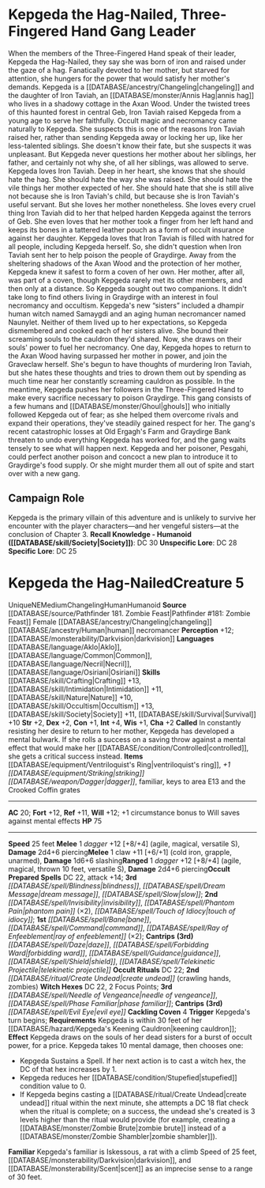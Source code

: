 ﻿---
ac: '20'
alignment: NE
charisma: '+2'
constitution: '+1'
creature_ability:
- Cackling Coven
- Called
- Familiar
dexterity: '+2'
fortitude: '+12'
hp: '75'
id: '2049'
intelligence: '+4'
land_speed: '25'
language:
- '[[DATABASE/language/Aklo|Aklo]]'
- '[[DATABASE/language/Common|Common]]'
- '[[DATABASE/language/Necril|Necril]]'
- '[[DATABASE/language/Osiriani|Osiriani]]'
level: '5'
max_speed: '25'
name: Kepgeda the Hag-Nailed
perception: '+12'
rarity: Unique
reflex: '+11'
sense:
- '[[DATABASE/monsterability/Darkvision|darkvision]]'
size: Medium
skill:
- '[[DATABASE/skill/Crafting|Crafting]] +13'
- '[[DATABASE/skill/Intimidation|Intimidation]] +11'
- '[[DATABASE/skill/Nature|Nature]] +10'
- '[[DATABASE/skill/Occultism|Occultism]] +13'
- '[[DATABASE/skill/Society|Society]] +11'
- '[[DATABASE/skill/Survival|Survival]] +10'
source: '[[DATABASE/source/Pathfinder 181. Zombie Feast|Pathfinder #181: Zombie Feast]]'
speed:
- 25 feet
spell:
- '[[DATABASE/spell/Bane|Bane]]'
- '[[DATABASE/spell/Blindness|Blindness]]'
- '[[DATABASE/spell/Command|Command]]'
- '[[DATABASE/spell/Daze|Daze]]'
- '[[DATABASE/spell/Dream Message|Dream Message]]'
- '[[DATABASE/spell/Evil Eye|EvilEye]]'
- '[[DATABASE/spell/Forbidding Ward|Forbidding Ward]]'
- '[[DATABASE/spell/Guidance|Guidance]]'
- '[[DATABASE/spell/Invisibility|Invisibility]]'
- '[[DATABASE/spell/Needle of Vengeance|Needle of Vengeance]]'
- '[[DATABASE/spell/Phantom Pain|Phantom Pain]]'
- '[[DATABASE/spell/Phase Familiar|Phase Familiar]]'
- '[[DATABASE/spell/Ray of Enfeeblement|Ray of Enfeeblement]]'
- '[[DATABASE/spell/Shield|Shield]]'
- '[[DATABASE/spell/Slow|Slow]]'
- '[[DATABASE/spell/Telekinetic Projectile|Telekinetic Projectile]]'
- '[[DATABASE/spell/Touch of Idiocy|Touch of Idiocy]]'
strength: '+2'
strength_req: '2'
strongest_save:
- Fortitude
- Will
trait:
- '[[DATABASE/trait/Changeling|Changeling]]'
- '[[DATABASE/trait/Human|Human]]'
- '[[DATABASE/trait/Humanoid|Humanoid]]'
- '[[DATABASE/trait/Unique|Unique]]'
type: Creature
vision: Darkvision
weakest_save:
- Reflex
will: '+12'
wisdom: '+1'

---
# Kepgeda the Hag-Nailed, Three-Fingered Hand Gang Leader

When the members of the Three-Fingered Hand speak of their leader, Kepgeda the Hag-Nailed, they say she was born of iron and raised under the gaze of a hag. Fanatically devoted to her mother, but starved for attention, she hungers for the power that would satisfy her mother's demands.
 Kepgeda is a [[DATABASE/ancestry/Changeling|changeling]] and the daughter of Iron Taviah, an [[DATABASE/monster/Annis Hag|annis hag]] who lives in a shadowy cottage in the Axan Wood. Under the twisted trees of this haunted forest in central Geb, Iron Taviah raised Kepgeda from a young age to serve her faithfully. Occult magic and necromancy came naturally to Kepgeda. She suspects this is one of the reasons Iron Taviah raised her, rather than sending Kepgeda away or locking her up, like her less-talented siblings. She doesn't know their fate, but she suspects it was unpleasant.
 But Kepgeda never questions her mother about her siblings, her father, and certainly not why she, of all her siblings, was allowed to serve. Kepgeda loves Iron Taviah. Deep in her heart, she knows that she should hate the hag. She should hate the way she was raised. She should hate the vile things her mother expected of her. She should hate that she is still alive not because she is Iron Taviah's child, but because she is Iron Taviah's useful servant. But she loves her mother nonetheless. She loves every cruel thing Iron Taviah did to her that helped harden Kepgeda against the terrors of Geb. She even loves that her mother took a finger from her left hand and keeps its bones in a tattered leather pouch as a form of occult insurance against her daughter. Kepgeda loves that Iron Taviah is filled with hatred for all people, including Kepgeda herself. So, she didn't question when Iron Taviah sent her to help poison the people of Graydirge.
 Away from the sheltering shadows of the Axan Wood and the protection of her mother, Kepgeda knew it safest to form a coven of her own. Her mother, after all, was part of a coven, though Kepgeda rarely met its other members, and then only at a distance. So Kepgeda sought out two companions. It didn't take long to find others living in Graydirge with an interest in foul necromancy and occultism. Kepgeda's new “sisters” included a dhampir human witch named Samaygdi and an aging human necromancer named Naunylet. Neither of them lived up to her expectations, so Kepgeda dismembered and cooked each of her sisters alive. She bound their screaming souls to the cauldron they'd shared. Now, she draws on their souls' power to fuel her necromancy.
 One day, Kepgeda hopes to return to the Axan Wood having surpassed her mother in power, and join the Graveclaw herself. She's begun to have thoughts of murdering Iron Taviah, but she hates these thoughts and tries to drown them out by spending as much time near her constantly screaming cauldron as possible. In the meantime, Kepgeda pushes her followers in the Three-Fingered Hand to make every sacrifice necessary to poison Graydirge. This gang consists of a few humans and [[DATABASE/monster/Ghoul|ghouls]] who initially followed Kepgeda out of fear; as she helped them overcome rivals and expand their operations, they've steadily gained respect for her. The gang's recent catastrophic losses at Old Ergagh's Farm and Graydirge Bank threaten to undo everything Kepgeda has worked for, and the gang waits tensely to see what will happen next. Kepgeda and her poisoner, Pesgahi, could perfect another poison and concoct a new plan to introduce it to Graydirge's food supply. Or she might murder them all out of spite and start over with a new gang.

## Campaign Role

Kepgeda is the primary villain of this adventure and is unlikely to survive her encounter with the player characters—and her vengeful sisters—at the conclusion of Chapter 3.
**Recall Knowledge - Humanoid ([[DATABASE/skill/Society|Society]])**: DC 30
**Unspecific Lore**: DC 28
**Specific Lore**: DC 25

# Kepgeda the Hag-Nailed<span class="item-type">Creature 5</span>

<span class="trait-unique item-trait">Unique</span><span class="trait-alignment item-trait">NE</span><span class="trait-size item-trait">Medium</span><span class="item-trait">Changeling</span><span class="item-trait">Human</span><span class="item-trait">Humanoid</span>
**Source** [[DATABASE/source/Pathfinder 181. Zombie Feast|Pathfinder #181: Zombie Feast]]
Female [[DATABASE/ancestry/Changeling|changeling]] [[DATABASE/ancestry/Human|human]] necromancer
**Perception** +12; [[DATABASE/monsterability/Darkvision|darkvision]]
**Languages** [[DATABASE/language/Aklo|Aklo]], [[DATABASE/language/Common|Common]], [[DATABASE/language/Necril|Necril]], [[DATABASE/language/Osiriani|Osiriani]]
**Skills** [[DATABASE/skill/Crafting|Crafting]] +13, [[DATABASE/skill/Intimidation|Intimidation]] +11, [[DATABASE/skill/Nature|Nature]] +10, [[DATABASE/skill/Occultism|Occultism]] +13, [[DATABASE/skill/Society|Society]] +11, [[DATABASE/skill/Survival|Survival]] +10
**Str** +2, **Dex** +2, **Con** +1, **Int** +4, **Wis** +1, **Cha** +2
**Called** In constantly resisting her desire to return to her mother, Kepgeda has developed a mental bulwark. If she rolls a success on a saving throw against a mental effect that would make her [[DATABASE/condition/Controlled|controlled]], she gets a critical success instead.
**Items** [[DATABASE/equipment/Ventriloquist's Ring|ventriloquist's ring]], _+1 [[DATABASE/equipment/Striking|striking]] [[DATABASE/weapon/Dagger|dagger]]_, familiar, keys to area E13 and the Crooked Coffin grates

---
**AC** 20; **Fort** +12, **Ref** +11, **Will** +12; +1 circumstance bonus to Will saves against mental effects
**HP** 75

---
**Speed** 25 feet
<span class="in-box-ability">**Melee** <span class="action-icon">1</span> _dagger_ +12 [+8/+4] (agile, magical, versatile S), **Damage** 2d4+6 piercing</span><span class="in-box-ability">**Melee** <span class="action-icon">1</span> claw +11 [+6/+1] (cold iron, grapple, unarmed), **Damage** 1d6+6 slashing</span><span class="in-box-ability">**Ranged** <span class="action-icon">1</span> _dagger_ +12 [+8/+4] (agile, magical, thrown 10 feet, versatile S), **Damage** 2d4+6 piercing</span>**Occult Prepared Spells** DC 22, attack +14; **3rd** _[[DATABASE/spell/Blindness|blindness]]_, _[[DATABASE/spell/Dream Message|dream message]]_, _[[DATABASE/spell/Slow|slow]]_; **2nd** _[[DATABASE/spell/Invisibility|invisibility]]_, _[[DATABASE/spell/Phantom Pain|phantom pain]]_ (×2), _[[DATABASE/spell/Touch of Idiocy|touch of idiocy]]_; **1st** _[[DATABASE/spell/Bane|bane]]_, _[[DATABASE/spell/Command|command]]_, _[[DATABASE/spell/Ray of Enfeeblement|ray of enfeeblement]]_ (×2); **Cantrips** **(3rd)** _[[DATABASE/spell/Daze|daze]]_, _[[DATABASE/spell/Forbidding Ward|forbidding ward]]_, _[[DATABASE/spell/Guidance|guidance]]_, _[[DATABASE/spell/Shield|shield]]_, _[[DATABASE/spell/Telekinetic Projectile|telekinetic projectile]]_
**Occult Rituals** DC 22; **2nd** _[[DATABASE/ritual/Create Undead|create undead]]_ (crawling hands, zombies)
**Witch Hexes** DC 22, 2 Focus Points; **3rd** _[[DATABASE/spell/Needle of Vengeance|needle of vengeance]]_, _[[DATABASE/spell/Phase Familiar|phase familiar]]_; **Cantrips** **(3rd)** _[[DATABASE/spell/Evil Eye|evil eye]]_
<span class="in-box-ability">**Cackling Coven** <span class="action-icon">4</span> **Trigger** Kepgeda's turn begins; **Requirements** Kepgeda is within 30 feet of her [[DATABASE/hazard/Kepgeda's Keening Cauldron|keening cauldron]]; **Effect** Kepgeda draws on the souls of her dead sisters for a burst of occult power, for a price. Kepgeda takes 10 mental damage, then chooses one:

* Kepgeda Sustains a Spell. If her next action is to cast a witch hex, the DC of that hex increases by 1.
* Kepgeda reduces her [[DATABASE/condition/Stupefied|stupefied]] condition value to 0.
* If Kepgeda begins casting a [[DATABASE/ritual/Create Undead|create undead]] ritual within the next minute, she attempts a DC 18 flat check when the ritual is complete; on a success, the undead she's created is 3 levels higher than the ritual would provide (for example, creating a [[DATABASE/monster/Zombie Brute|zombie brute]] instead of a [[DATABASE/monster/Zombie Shambler|zombie shambler]]).

</span><span class="in-box-ability">**Familiar** Kepgeda's familiar is Iskessous, a rat with a climb Speed of 25 feet, [[DATABASE/monsterability/Darkvision|darkvision]], and [[DATABASE/monsterability/Scent|scent]] as an imprecise sense to a range of 30 feet.</span>